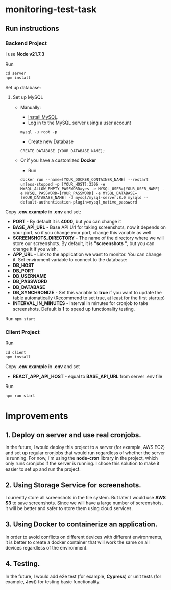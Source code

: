 # monitoring-test-task
## Run instructions
### Backend Project

I use **Node v21.7.3**

Run

```
cd server
npm install
```

Set up database:

1. Set up MySQL 
    - Manually:
        - [Install MySQL](https://dev.mysql.com/doc/mysql-installation-excerpt/8.0/en/).
        - Log in to the MySQL server using a user account

        ```
        mysql -u root -p
        ```
        - Create new Database
        
        ```
        CREATE DATABASE [YOUR_DATABASE_NAME];
        ```
    - Or if you have a customized **Docker**
        - Run 
        ```
        docker run --name=[YOUR_DOCKER_CONTAINER_NAME] --restart unless-stopped -p [YOUR_HOST]:3306 -e MYSQL_ALLOW_EMPTY_PASSWORD=yes -e MYSQL_USER=[YOUR_USER_NAME] -e MYSQL_PASSWORD=[YOUR_PASSWORD] -e MYSQL_DATABASE=[YOUR_DATABASE_NAME] -d mysql/mysql-server:8.0 mysqld --default-authentication-plugin=mysql_native_password
        ```

Copy **.env.example** in **.env** and set:

* **PORT** - By default it is **4000**, but you can change it
* **BASE_API_URL** - Base API Url for taking screenshots, now it depends on your port, so if you change your port, change this variable as well
* **SCREENSHOTS_DIRECTORY** - The name of the directory where we will store our screenshots. By default, it is **"screenshots "**, but you can change it if you wish.
* **APP_URL** - Link to the application we want to monitor. You can change it.
    Set enviroment variable to connect to the database:
* **DB_HOST**
* **DB_PORT**
* **DB_USERNAME**
* **DB_PASSWORD**
* **DB_DATABASE**
* **DB_SYNCHRONIZE** - Set this variable to **true** if you want to update the table automatically (Recommend to set true, at least for the first startup)
* **INTERVAL_IN_MINUTES** - Interval in minutes for cronjob to take screenshots. Default is **1** to speed up functionality testing.

Run
```npm start```

### Client Project

Run

```
cd client
npm install
```

Copy **.env.example** in **.env** and set 
* **REACT_APP_API_HOST** - equal to **BASE_API_URL** from server .env file

Run

```npm run start```

# Improvements

## 1. Deploy on server and use real cronjobs.
In the future, I would deploy this project to a server (for example, AWS EC2) and set up regular cronjobs that would run regardless of whether the server is running. 
For now, I'm using the **node-cron** library in the project, which only runs cronjobs if the server is running. I chose this solution to make it easier to set up and run the project.

## 2. Using Storage Service for screenshots.
I currently store all screenshots in the file system.
But later I would use **AWS S3** to save screenshots. Since we will have a large number of screenshots, it will be better and safer to store them using cloud services.

## 3. Using Docker to containerize an application. 
In order to avoid conflicts on different devices with different environments, it is better to create a docker container that will work the same on all devices regardless of the environment.

## 4. Testing.
In the future, I would add e2e test (for example, **Cypress**) or unit tests (for example, **Jest**) for testing basic functionality.